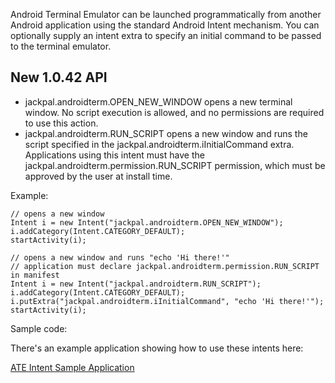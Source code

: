 Android Terminal Emulator can be launched programmatically from another Android application using the standard
Android Intent mechanism. You can optionally supply an intent extra to specify an initial command to
be passed to the terminal emulator.

## New 1.0.42 API

* jackpal.androidterm.OPEN_NEW_WINDOW opens a new terminal window.  No
  script execution is allowed, and no permissions are required to use
  this action.
* jackpal.androidterm.RUN_SCRIPT opens a new window and runs the script
  specified in the jackpal.androidterm.iInitialCommand extra.
  Applications using this intent must have the
  jackpal.androidterm.permission.RUN_SCRIPT permission, which must be
  approved by the user at install time.

Example:

    // opens a new window
    Intent i = new Intent("jackpal.androidterm.OPEN_NEW_WINDOW");
    i.addCategory(Intent.CATEGORY_DEFAULT);
    startActivity(i);
    
    // opens a new window and runs "echo 'Hi there!'"
    // application must declare jackpal.androidterm.permission.RUN_SCRIPT in manifest
    Intent i = new Intent("jackpal.androidterm.RUN_SCRIPT");
    i.addCategory(Intent.CATEGORY_DEFAULT);
    i.putExtra("jackpal.androidterm.iInitialCommand", "echo 'Hi there!'");
    startActivity(i);

Sample code:

There's an example application showing how to use these intents here:

[ATE Intent Sample Application](https://github.com/jackpal/Android-Terminal-Emulator/tree/master/examples/intents )